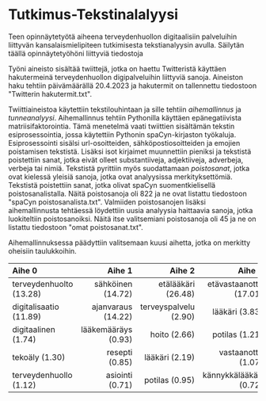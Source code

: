 # Tutkimus-Tekstinalalyysi
Teen opinnäytetyötä aiheena terveydenhuollon digitaalisiin palveluihin liittyvän kansalaismielipiteen tutkimisesta tekstianalyysin avulla. Säilytän täällä opinnäytetyöhöni liittyviä tiedostoja

Työni aineisto sisältää twiittejä, jotka on haettu Twitteristä käyttäen hakutermeinä terveydenhuollon digipalveluihin liittyviä sanoja. Aineiston haku tehtiin päivämäärällä 20.4.2023 ja hakutermit on tallennettu tiedostoon "Twitterin hakutermit.txt". 

Twiittiaineistoa käytettiin tekstilouhintaan ja sille tehtiin *aihemallinnus* ja *tunneanalyysi*. Aihemallinnus tehtiin Pythonilla käyttäen epänegatiivista matriisifaktorointia. Tämä menetelmä vaati twiittien sisältämän tekstin esiprosessointia, jossa käytettiin Pythonin spaCyn-kirjaston työkaluja. Esiprosessointi sisälsi url-osoitteiden, sähköpostiosoitteiden ja emojien poistamisen tekstistä. Lisäksi isot kirjaimet muunnettiin pieniksi ja tekstistä poistettiin sanat, jotka eivät olleet substantiiveja, adjektiiveja, adverbeja, verbeja tai nimiä. Tekstistä pyrittiin myös suodattamaan *poistosanat*, jotka ovat kielessä yleisiä sanoja, jotka ovat analyysissa merkityksettömiä. Tekstistä poistettiin sanat, jotka olivat spaCyn suomentkielisellä poistosanalistalla. Näitä poistosanoja oli 822 ja ne ovat listattu tiedostoon "spaCyn poistosanalista.txt". Valmiiden poistosanojen lisäksi aihemallinnusta tehtäessä löydettiin uusia analyysia haittaavia sanoja, jotka luokiteltiin poistosanoiksi. Näitä itse valitsemiani poistosanoja oli 45 ja ne on listattu tiedostoon "omat poistosanat.txt".

Aihemallinnuksessa päädyttiin valitsemaan kuusi aihetta, jotka on merkitty oheisiin taulukkoihin. 

| Aihe 0                  | Aihe 1              | Aihe 2                | Aihe 3                 | Aihe 4                   |
| :---                    |                ---: |                  ---: |                   ---: |                     ---: |
| terveydenhuolto (13.28) | sähköinen (14.72)   | etälääkäri (26.48)    | etävastaanotto (17.01) | digiterveys (23.47)      |
| digitalisaatio (11.89)  | ajanvaraus (14.22)  | terveyspalvelu (2.90) | lääkäri (3.83)         | digitalhealth (2.94)     |
| digitaalinen (1.74)     | lääkemääräys (0.93) | hoito (2.66)          | potilas (1.21)         | terveysteknologia (1.34) |
| tekoäly (1.30)          | resepti (0.85)      | lääkäri (2.19)        | vastaanotto (1.07)     | ehealth (1.14)           |
| terveydenhuollo (1.12)  | asiointi (0.71)     | potilas (0.95)        | kännykkälääkäri (0.72) | digitaalinen (0.96)      |
